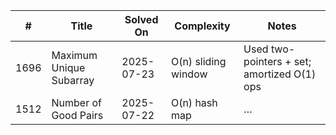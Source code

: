 | #    | Title                             | Solved On  | Complexity  | Notes                                 |
|------|-----------------------------------|------------|-------------|---------------------------------------|
| 1696 | Maximum Unique Subarray           | 2025-07-23 | O(n) sliding window | Used two-pointers + set; amortized O(1) ops |
| 1512 | Number of Good Pairs              | 2025-07-22 | O(n) hash map         | …                                     |
